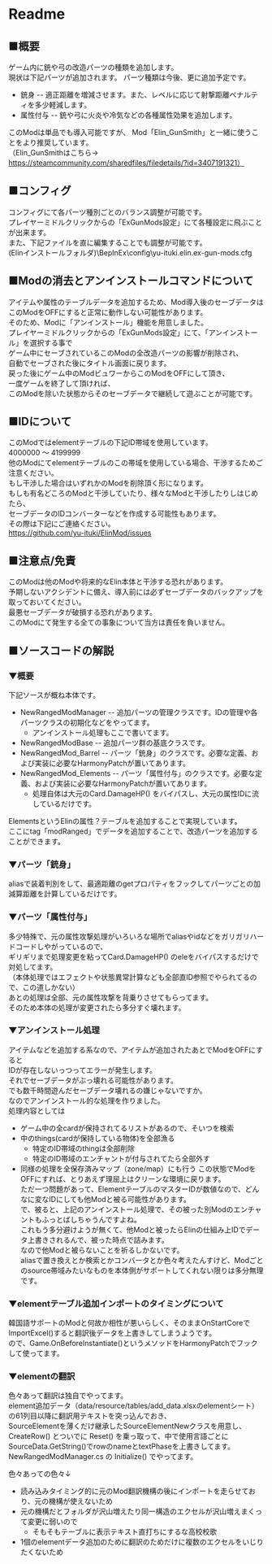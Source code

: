 # Readme
## ■概要
ゲーム内に銃や弓の改造パーツの種類を追加します。  
現状は下記パーツが追加されます。
パーツ種類は今後、更に追加予定です。  
* 銃身 -- 適正距離を増減させます。また、レベルに応じて射撃距離ペナルティを多少軽減します。    
* 属性付与 -- 銃や弓に火炎や冷気などの各種属性効果を追加します。  

このModは単品でも導入可能ですが、 
Mod「Elin_GunSmith」と一緒に使うことをより推奨しています。  
（Elin_GunSmithはこちら→ https://steamcommunity.com/sharedfiles/filedetails/?id=3407191321）  

## ■コンフィグ
コンフィグにて各パーツ種別ごとのバランス調整が可能です。  
プレイヤーミドルクリックからの「ExGunMods設定」にて各種設定に飛ぶことが出来ます。   
また、下記ファイルを直に編集することでも調整が可能です。  
(Elinインストールフォルダ)\BepInEx\config\yu-ituki.elin.ex-gun-mods.cfg 

## ■Modの消去とアンインストールコマンドについて
アイテムや属性のテーブルデータを追加するため、Mod導入後のセーブデータは 
このModをOFFにすると正常に動作しない可能性があります。  
そのため、Modに「アンインストール」機能を用意しました。   
プレイヤーミドルクリックからの「ExGunMods設定」にて、「アンインストール」を選択する事で   
ゲーム中にセーブされているこのModの全改造パーツの影響が削除され、   
自動でセーブされた後にタイトル画面に戻ります。  
戻った後にゲーム中のModビュワーからこのModをOFFにして頂き、   
一度ゲームを終了して頂ければ、  
このModを除いた状態からそのセーブデータで継続して遊ぶことが可能です。 

## ■IDについて
このModではelementテーブルの下記ID帯域を使用しています。  
4000000 ～ 4199999  
他のModにてelementテーブルのこの帯域を使用している場合、干渉するためご注意ください。  
もし干渉した場合はいずれかのModを削除頂く形になります。   
もしも有名どころのModと干渉していたり、様々なModと干渉したりしはじめたら、  
セーブデータのIDコンバーターなどを作成する可能性もあります。  
その際は下記にご連絡ください。  
https://github.com/yu-ituki/ElinMod/issues  

## ■注意点/免責 
このModは他のModや将来的なElin本体と干渉する恐れがあります。  
予期しないアクシデントに備え、導入前には必ずセーブデータのバックアップを取っておいてください。  
最悪セーブデータが破損する恐れがあります。  
このModにて発生する全ての事象について当方は責任を負いません。 

## ■ソースコードの解説
### ▼概要
下記ソースが概ね本体です。      
* NewRangedModManager -- 追加パーツの管理クラスです。IDの管理や各パーツクラスの初期化などをやってます。
    * アンインストール処理もここで書いてます。
* NewRangedModBase -- 追加パーツ群の基底クラスです。
* NewRangedMod_Barrel -- パーツ「銃身」のクラスです。必要な定義、および実装に必要なHarmonyPatchが置いてあります。
* NewRangedMod_Elements -- パーツ「属性付与」のクラスです。必要な定義、および実装に必要なHarmonyPatchが置いてあります。
  * 処理自体は大元のCard.DamageHP() をバイパスし、大元の属性IDに流しているだけです。

ElementsというElinの属性？テーブルを追加することで実現しています。    
ここにtag「modRanged」でデータを追加することで、改造パーツを追加することができます。  

### ▼パーツ「銃身」
aliasで装着判別をして、最適距離のgetプロパティをフックしてパーツごとの加減算距離を計算しているだけです。   

### ▼パーツ「属性付与」
多少特殊で、元の属性攻撃処理がいろいろな場所でaliasやidなどをガリガリハードコードしやがっているので、   
ギリギリまで処理変更を粘ってCard.DamageHP() のeleをバイパスするだけで対処してます。   
（本体処理ではエフェクトや状態異常計算なども全部直ID参照でやられてるので、この道しかない）  
あとの処理は全部、元の属性攻撃を背乗りさせてもらってます。    
そのため本体の処理が変更されたら多分すぐ壊れます。  

### ▼アンインストール処理
アイテムなどを追加する系なので、アイテムが追加されたあとでModをOFFにすると  
IDが存在しないっつってエラーが発生します。  
それでセーブデータがぶっ壊れる可能性があります。    
でも数千時間遊んだセーブデータ壊れるの嫌じゃないですか。    
なのでアンインストール的な処理を作りました。    
処理内容としては    
* ゲーム中の全cardが保持されてるリストがあるので、そいつを検索
* 中のthings(cardが保持している物体)を全部漁る
  * 特定のID帯域のthingは全部削除
  * 特定のID帯域のエンチャントが付与されてたら全部外す
* 同様の処理を全保存済みマップ（zone/map）にも行う
この状態でModをOFFにすれば、とりあえず理屈上はクリーンな環境に戻ります。    
ただ一つ問題があって、ElementテーブルのマスターIDが数値なので、どんなに変なIDにしても他Modと被る可能性があります。    
で、被ると、上記のアンインストール処理で、その被った別Modのエンチャントもふっとばしちゃうんですよね。  
これもう多分避けようが無くて、他Modと被ったらElinの仕組み上IDでデータ上書きされるんで、被った時点で詰みます。    
なので他Modと被らないことを祈るしかないです。   
aliasで置き換えとか検索とかコンバータとか色々考えたんすけど、Modごとのsource帯域みたいなものを本体側がサポートしてくれない限りは多分無理です。   

### ▼elementテーブル追加インポートのタイミングについて
韓国語サポートのModと何故か相性が悪いらしく、そのままOnStartCoreでImportExcel()すると翻訳後データを上書きしてしまうようです。  
ので、Game.OnBeforeInstantiate()というメソッドをHarmonyPatchでフックして使ってます。   

### ▼elementの翻訳
色々あって翻訳は独自でやってます。  
element追加データ（data/resource/tables/add_data.xlsxのelementシート）の61列目以降に翻訳用テキストを突っ込んでおき、  
SourceElementを薄くだけ継承したSourceElementNewクラスを用意し、  
CreateRow() とついでに Reset() を乗っ取って、中で使用言語ごとにSourceData.GetString()でrowのnameとtextPhaseを上書きしてます。  
NewRangedModManager.cs の Initialize() でやってます。
  
色々あっての色々↓  
* 読み込みタイミング的に元のMod翻訳機構の後にインポートを走らせており、元の機構が使えないため
* 元の機構だとフォルダが沢山増えたり同一構造のエクセルが沢山増えまくって変更に弱いので
  * そもそもテーブルに表示テキスト直打ちにするな高校校歌　
* 1個のelementデータ追加のために翻訳のためだけに複数のエクセルをいじりたくないため
